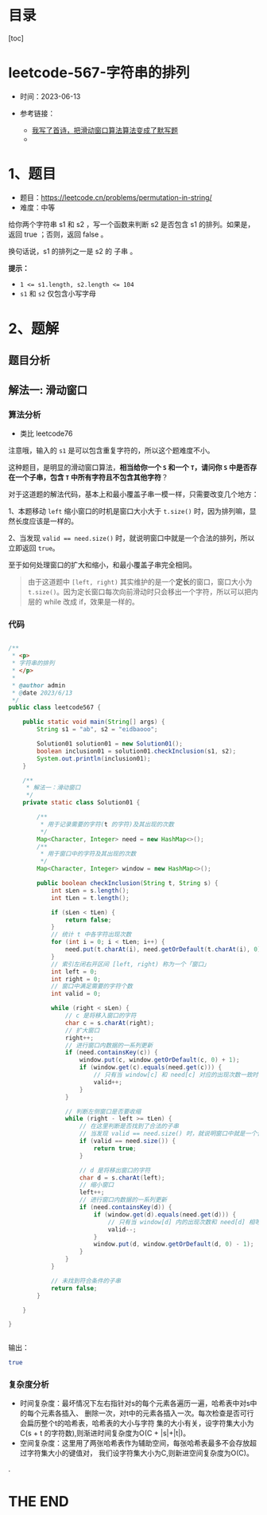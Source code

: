 # 目录

[toc]

# leetcode-567-字符串的排列

- 时间：2023-06-13

- 参考链接：
  - [我写了首诗，把滑动窗口算法算法变成了默写题](https://labuladong.gitee.io/algo/di-yi-zhan-da78c/shou-ba-sh-48c1d/wo-xie-le--f7a92/)
  - 



# 1、题目

- 题目：https://leetcode.cn/problems/permutation-in-string/
- 难度：中等



给你两个字符串 s1 和 s2 ，写一个函数来判断 s2 是否包含 s1 的排列。如果是，返回 true ；否则，返回 false 。

换句话说，s1 的排列之一是 s2 的 子串 。



**提示：**

+ `1 <= s1.length, s2.length <= 104`
+ `s1` 和 `s2` 仅包含小写字母





# 2、题解

## 题目分析



## 解法一:  滑动窗口

### 算法分析

- 类比 leetcode76

注意哦，输入的 `s1` 是可以包含重复字符的，所以这个题难度不小。

这种题目，是明显的滑动窗口算法，**相当给你一个 `S` 和一个 `T`，请问你 `S` 中是否存在一个子串，包含 `T` 中所有字符且不包含其他字符**？

对于这道题的解法代码，基本上和最小覆盖子串一模一样，只需要改变几个地方：

1、本题移动 `left` 缩小窗口的时机是窗口大小大于 `t.size()` 时，因为排列嘛，显然长度应该是一样的。

2、当发现 `valid == need.size()` 时，就说明窗口中就是一个合法的排列，所以立即返回 `true`。

至于如何处理窗口的扩大和缩小，和最小覆盖子串完全相同。



> 由于这道题中 `[left, right)` 其实维护的是一个**定长**的窗口，窗口大小为 `t.size()`。因为定长窗口每次向前滑动时只会移出一个字符，所以可以把内层的 while 改成 if，效果是一样的。





### 代码

```java

/**
 * <p>
 * 字符串的排列
 * </p>
 *
 * @author admin
 * @date 2023/6/13
 */
public class leetcode567 {

    public static void main(String[] args) {
        String s1 = "ab", s2 = "eidbaooo";

        Solution01 solution01 = new Solution01();
        boolean inclusion01 = solution01.checkInclusion(s1, s2);
        System.out.println(inclusion01);
    }

    /**
     * 解法一：滑动窗口
     */
    private static class Solution01 {

        /**
         * 用于记录需要的字符(t 的字符)及其出现的次数
         */
        Map<Character, Integer> need = new HashMap<>();
        /**
         * 用于窗口中的字符及其出现的次数
         */
        Map<Character, Integer> window = new HashMap<>();

        public boolean checkInclusion(String t, String s) {
            int sLen = s.length();
            int tLen = t.length();

            if (sLen < tLen) {
                return false;
            }
            // 统计 t 中各字符出现次数
            for (int i = 0; i < tLen; i++) {
                need.put(t.charAt(i), need.getOrDefault(t.charAt(i), 0) + 1);
            }
            // 索引左闭右开区间 [left, right) 称为一个「窗口」
            int left = 0;
            int right = 0;
            // 窗口中满足需要的字符个数
            int valid = 0;

            while (right < sLen) {
                // c 是将移入窗口的字符
                char c = s.charAt(right);
                // 扩大窗口
                right++;
                // 进行窗口内数据的一系列更新
                if (need.containsKey(c)) {
                    window.put(c, window.getOrDefault(c, 0) + 1);
                    if (window.get(c).equals(need.get(c))) {
                        // 只有当 window[c] 和 need[c] 对应的出现次数一致时，才能满足条件，valid 才能 +1
                        valid++;
                    }
                }

                // 判断左侧窗口是否要收缩
                while (right - left >= tLen) {
                    // 在这里判断是否找到了合法的子串
                    // 当发现 valid == need.size() 时，就说明窗口中就是一个合法的排列，所以立即返回 true。
                    if (valid == need.size()) {
                        return true;
                    }

                    // d 是将移出窗口的字符
                    char d = s.charAt(left);
                    // 缩小窗口
                    left++;
                    // 进行窗口内数据的一系列更新
                    if (need.containsKey(d)) {
                        if (window.get(d).equals(need.get(d))) {
                            // 只有当 window[d] 内的出现次数和 need[d] 相等时，才能 -1
                            valid--;
                        }
                        window.put(d, window.getOrDefault(d, 0) - 1);
                    }
                }
            }

            // 未找到符合条件的子串
            return false;
        }

    }

}



```

输出：

```sh
true
```





### 复杂度分析

- 时间复杂度：最坏情况下左右指针对s的每个元素各遍历一遍，哈希表中对s中的每个元素各插入、
  删除一次，对t中的元素各插入一次。每次检查是否可行会扁历整个t的哈希表，哈希表的大小与字符
  集的大小有关，设字符集大小为C(s + t 的字符数),则渐进时间复杂度为O(C + |s|+|t|)。
- 空间复杂度：这里用了两张哈希表作为辅助空间，每张哈希表最多不会存放超过字符集大小的键值对，
  我们设字符集大小为C,则新进空间复杂度为O(C)。

.

# THE END